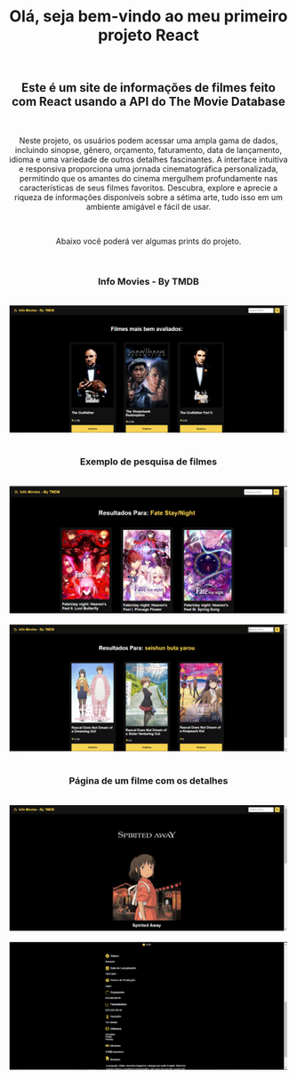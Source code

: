 <h1 align = "center"> Olá, seja bem-vindo ao meu primeiro projeto React </h1>
<br>
<h2 align = "center"> Este é um site de informações de filmes feito com React usando a API do The Movie Database</h2>
<br>
<p align = "center"> Neste projeto, os usuários podem acessar uma ampla gama de dados, incluindo sinopse, gênero, orçamento, faturamento, data de lançamento, idioma e uma variedade de outros detalhes fascinantes. A interface intuitiva e responsiva proporciona uma jornada cinematográfica personalizada, permitindo que os amantes do cinema mergulhem profundamente nas características de seus filmes favoritos. Descubra, explore e aprecie a riqueza de informações disponíveis sobre a sétima arte, tudo isso em um ambiente amigável e fácil de usar. </p>
<br>
<p align = "center"> Abaixo você poderá ver algumas prints do projeto.</p>
<br>
<h3 align = "center"> Info Movies - By TMDB</h3>
<br>
<div align = "center">
<img src="info_movies/public/IMG/Capturar1.PNG" width="500px">
</div>
<br>
<h3 align = "center"> Exemplo de pesquisa de filmes</h3>
<br>
<div align="center">
<img src="info_movies/public/IMG/Capturar3.PNG" width = "500px">
</div>
<br>
<div align="center">
<img src="info_movies/public/IMG/Capturar4.PNG" width = "500px">
</div>
<br>
<h3 align = "center"> Página de um filme com os detalhes</h3>
<br>
<div align="center">
<img src="info_movies/public/IMG/capturar2.1.PNG" width = "500px">
</div>
<br>
<div align="center">
<img src="info_movies/public/IMG/capturar2.2.PNG" width = "500px">
</div>
<br>